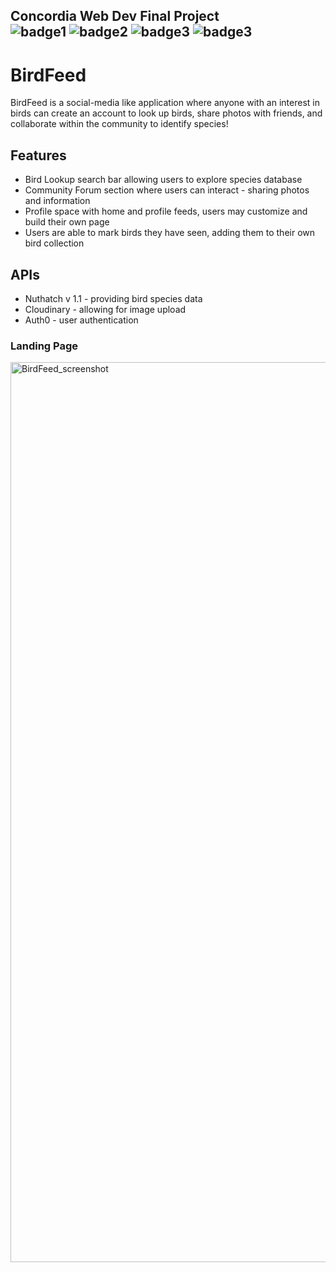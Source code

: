## Concordia Web Dev Final Project <br> ![badge1](https://img.shields.io/badge/Front--end-React-blue) ![badge2](https://img.shields.io/badge/Back--end-Node.js-green) ![badge3](https://img.shields.io/badge/MongoDB-important) ![badge3](https://img.shields.io/badge/Styled--Components-yellow)

# BirdFeed

<p> BirdFeed is a social-media like application where anyone with an interest in birds can create an account to look up birds, share photos with friends, and collaborate within the community to identify species! <p>

## Features

- Bird Lookup search bar allowing users to explore species database
- Community Forum section where users can interact - sharing photos and information
- Profile space with home and profile feeds, users may customize and build their own page
- Users are able to mark birds they have seen, adding them to their own bird collection
  
## APIs
  
- Nuthatch v 1.1 - providing bird species data
- Cloudinary - allowing for image upload
- Auth0 - user authentication
  
### Landing Page
  
<img width="1440" alt="BirdFeed_screenshot" src="https://user-images.githubusercontent.com/122415068/231347985-6c1b8834-7d24-4d0a-89d5-bd6d29354be5.png">
